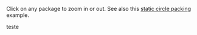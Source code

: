 Click on any package to zoom in or out. See also this [static circle packing](/mbostock/4063530) example.

teste

